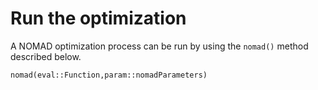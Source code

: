 # Run the optimization

A NOMAD optimization process can be run by using the `nomad()` method described below.

```@docs
nomad(eval::Function,param::nomadParameters)
```
